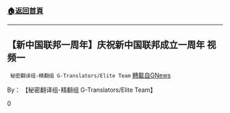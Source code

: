 ###  [:house:返回首頁](https://github.com/ourhimalayas/txt)
---

## 【新中国联邦一周年】庆祝新中国联邦成立一周年 视频一
` 秘密翻译组-精翻组 G-Translators/Elite Team` [轉載自GNews](https://gnews.org/zh-hans/1298689/)

By： 【秘密翻译组-精翻组 G-Translators/Elite Team】

0
